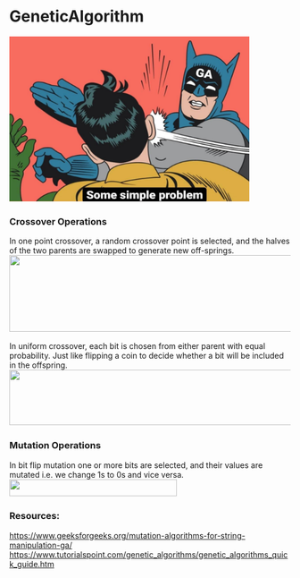 # GeneticAlgorithm
<img src="/ImageEncryption/images/meme.jpeg" width="430" height="295"><br>

### Crossover Operations
In one point crossover, a random crossover point is selected, and the halves of the two parents are swapped to generate new off-springs.
<img src="https://www.tutorialspoint.com/genetic_algorithms/images/one_point_crossover.jpg" width="600" height="137"><br>

In uniform crossover, each bit is chosen from either parent with equal probability. Just like flipping a coin to decide whether a bit will be included in the offspring.<br>
<img src="https://www.tutorialspoint.com/genetic_algorithms/images/uniform_crossover.jpg" width="600" height="99"><br>

### Mutation Operations
In bit flip mutation one or more bits are selected, and their values are mutated i.e. we change 1s to 0s and vice versa.<br>
<img src="https://media.geeksforgeeks.org/wp-content/uploads/Capture1-22-300x30.png" width="300" height="30"><br>

### Resources:
https://www.geeksforgeeks.org/mutation-algorithms-for-string-manipulation-ga/
https://www.tutorialspoint.com/genetic_algorithms/genetic_algorithms_quick_guide.htm
